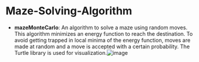 # Maze-Solving-Algorithm

* **mazeMonteCarlo**: An algorithm to solve a maze using random moves. This algorithm minimizes an energy function to reach the destination. To avoid getting trapped in local minima of the energy function, moves are made at random and a move is accepted with a certain probability. The Turtle library is used for visualization.![image](https://user-images.githubusercontent.com/80163660/208597913-2dc7eedd-2ec8-4f41-946a-00bb725d27d7.png)

